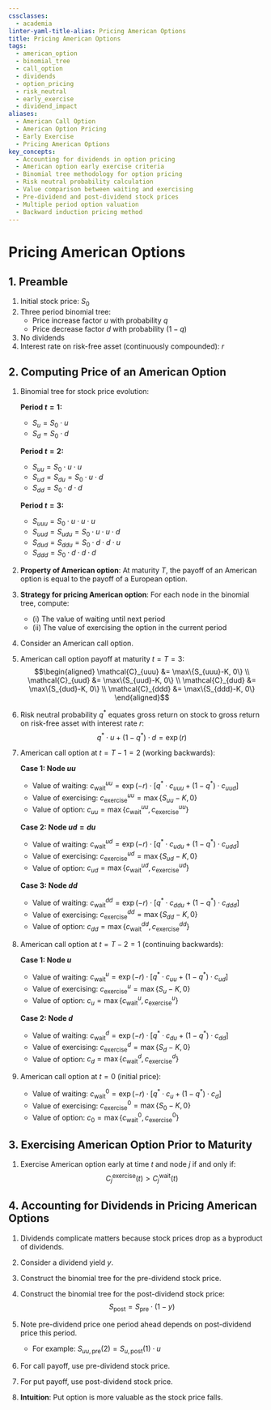 ```yaml
---
cssclasses:
  - academia
linter-yaml-title-alias: Pricing American Options
title: Pricing American Options
tags:
  - american_option
  - binomial_tree
  - call_option
  - dividends
  - option_pricing
  - risk_neutral
  - early_exercise
  - dividend_impact
aliases:
  - American Call Option
  - American Option Pricing
  - Early Exercise
  - Pricing American Options
key_concepts:
  - Accounting for dividends in option pricing
  - American option early exercise criteria
  - Binomial tree methodology for option pricing
  - Risk neutral probability calculation
  - Value comparison between waiting and exercising
  - Pre-dividend and post-dividend stock prices
  - Multiple period option valuation
  - Backward induction pricing method
---
```



# Pricing American Options

## 1. Preamble

1. Initial stock price: $S_0$
2. Three period binomial tree:
   - Price increase factor $u$ with probability $q$
   - Price decrease factor $d$ with probability $(1 - q)$
3. No dividends
4. Interest rate on risk-free asset (continuously compounded): $r$

## 2. Computing Price of an American Option

1. Binomial tree for stock price evolution:

   **Period $t=1$:**
   - $S_u = S_0 \cdot u$
   - $S_d = S_0 \cdot d$
   
   **Period $t=2$:**
   - $S_{uu} = S_0 \cdot u \cdot u$
   - $S_{ud} = S_{du} = S_0 \cdot u \cdot d$
   - $S_{dd} = S_0 \cdot d \cdot d$
   
   **Period $t=3$:**
   - $S_{uuu} = S_0 \cdot u \cdot u \cdot u$
   - $S_{uud} = S_{udu} = S_0 \cdot u \cdot u \cdot d$
   - $S_{dud} = S_{ddu} = S_0 \cdot d \cdot d \cdot u$
   - $S_{ddd} = S_0 \cdot d \cdot d \cdot d$
2. **Property of American option**: At maturity $T$, the payoff of an American option is equal to the payoff of a European option.

3. **Strategy for pricing American option**: For each node in the binomial tree, compute:
   - (i) The value of waiting until next period
   - (ii) The value of exercising the option in the current period

4. Consider an American call option. 

5. American call option payoff at maturity $t = T = 3$:
   $$\begin{aligned}
   \mathcal{C}_{uuu} &= \max\{S_{uuu}-K, 0\} \\
   \mathcal{C}_{uud} &= \max\{S_{uud}-K, 0\} \\
   \mathcal{C}_{dud} &= \max\{S_{dud}-K, 0\} \\
   \mathcal{C}_{ddd} &= \max\{S_{ddd}-K, 0\}
   \end{aligned}$$
6. Risk neutral probability $q^*$ equates gross return on stock to gross return on risk-free asset with interest rate $r$:
   $$q^{*}\cdot u+(1-q^{*})\cdot d=\exp(r)$$
7. American call option at $t = T - 1 = 2$ (working backwards):

   **Case 1: Node $uu$**
   - Value of waiting: $c_{\text{wait}}^{uu} = \exp(-r) \cdot [q^* \cdot c_{uuu} + (1 - q^*) \cdot c_{uud}]$
   - Value of exercising: $c_{\text{exercise}}^{uu} = \max\{S_{uu} - K, 0\}$
   - Value of option: $c_{uu} = \max\{c_{\text{wait}}^{uu}, c_{\text{exercise}}^{uu}\}$

   **Case 2: Node $ud = du$**
   - Value of waiting: $c_{\text{wait}}^{ud} = \exp(-r) \cdot [q^* \cdot c_{udu} + (1 - q^*) \cdot c_{udd}]$
   - Value of exercising: $c_{\text{exercise}}^{ud} = \max\{S_{ud} - K, 0\}$
   - Value of option: $c_{ud} = \max\{c_{\text{wait}}^{ud}, c_{\text{exercise}}^{ud}\}$

   **Case 3: Node $dd$**
   - Value of waiting: $c_{\text{wait}}^{dd} = \exp(-r) \cdot [q^* \cdot c_{ddu} + (1 - q^*) \cdot c_{ddd}]$
   - Value of exercising: $c_{\text{exercise}}^{dd} = \max\{S_{dd} - K, 0\}$
   - Value of option: $c_{dd} = \max\{c_{\text{wait}}^{dd}, c_{\text{exercise}}^{dd}\}$

8. American call option at $t = T - 2 = 1$ (continuing backwards):

   **Case 1: Node $u$**
   - Value of waiting: $c_{\text{wait}}^{u} = \exp(-r) \cdot [q^* \cdot c_{uu} + (1 - q^*) \cdot c_{ud}]$
   - Value of exercising: $c_{\text{exercise}}^{u} = \max\{S_{u} - K, 0\}$
   - Value of option: $c_{u} = \max\{c_{\text{wait}}^{u}, c_{\text{exercise}}^{u}\}$

   **Case 2: Node $d$**
   - Value of waiting: $c_{\text{wait}}^{d} = \exp(-r) \cdot [q^* \cdot c_{du} + (1 - q^*) \cdot c_{dd}]$
   - Value of exercising: $c_{\text{exercise}}^{d} = \max\{S_{d} - K, 0\}$
   - Value of option: $c_{d} = \max\{c_{\text{wait}}^{d}, c_{\text{exercise}}^{d}\}$
	
9. American call option at $t = 0$ (initial price):
   - Value of waiting: $c_{\text{wait}}^{0} = \exp(-r) \cdot [q^* \cdot c_{u} + (1 - q^*) \cdot c_{d}]$
   - Value of exercising: $c_{\text{exercise}}^{0} = \max\{S_{0} - K, 0\}$
   - Value of option: $c_{0} = \max\{c_{\text{wait}}^{0}, c_{\text{exercise}}^{0}\}$
## 3. Exercising American Option Prior to Maturity

1. Exercise American option early at time $t$ and node $j$ if and only if:
   $$C_j^{\text{exercise}}(t) > C_j^{\text{wait}}(t)$$

## 4. Accounting for Dividends in Pricing American Options

1. Dividends complicate matters because stock prices drop as a byproduct of dividends.

2. Consider a dividend yield $y$.

3. Construct the binomial tree for the pre-dividend stock price.

4. Construct the binomial tree for the post-dividend stock price:  
   $$S_{\text{post}} = S_{\text{pre}} \cdot (1 - y)$$

5. Note pre-dividend price one period ahead depends on post-dividend price this period.
   - For example: $S_{uu,\text{pre}}(2) = S_{u,\text{post}}(1) \cdot u$

6. For call payoff, use pre-dividend stock price.

7. For put payoff, use post-dividend stock price.

8. **Intuition**: Put option is more valuable as the stock price falls.